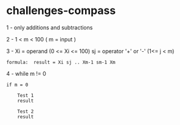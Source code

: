 # challenges-compass

1 -  only additions and subtractions

2 - 1 < m < 100 ( m = input )

3 - 
    Xi = operand (0 <= Xi <= 100)
    sj = operator '+' or '-' (1<= j < m)

    formula:  result = Xi sj .. Xm-1 sm-1 Xm

4 - while m != 0 

    if m = 0

        Test 1
        result

        Test 2
        result

